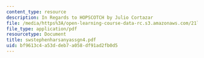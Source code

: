 ```yaml
---
content_type: resource
description: In Regards to HOPSCOTCH by Julio Cortazar
file: /media/https%3A/open-learning-course-data-rc.s3.amazonaws.com/21l-708-technologies-of-humanism-spring-2003/bf9613c4a53ddeb7a058df91ad2fb0d5_swstephenharsanyassgn4.pdf
file_type: application/pdf
resourcetype: Document
title: swstephenharsanyassgn4.pdf
uid: bf9613c4-a53d-deb7-a058-df91ad2fb0d5
---
```

